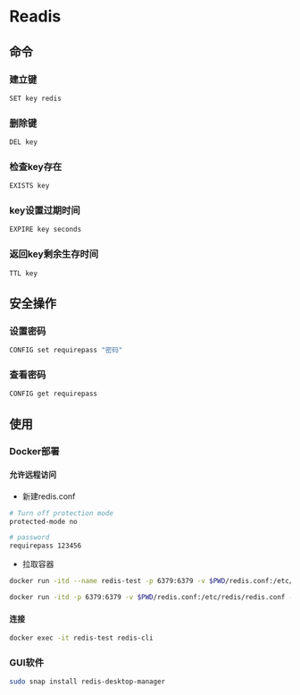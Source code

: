 <!--
 * @Brief        : 
 * @Author       : dmjcb@outlook.com
 * @Date         : 2021-01-24 15:25:28
 * @LastEditors  : dmjcb@outlook.com
 * @LastEditTime : 2024-09-23 00:04:48
-->

# Readis

## 命令

### 建立键

```sh
SET key redis
```

### 删除键

```sh
DEL key
```

### 检查key存在

```sh
EXISTS key
```

### key设置过期时间

```sh
EXPIRE key seconds
```

### 返回key剩余生存时间

```sh
TTL key
```

## 安全操作

### 设置密码

```sh
CONFIG set requirepass "密码"
```

### 查看密码

```sh
CONFIG get requirepass
```

## 使用

### Docker部署

#### 允许远程访问

- 新建redis.conf

```sh
# Turn off protection mode 
protected-mode no  

# password
requirepass 123456
```

- 拉取容器

```sh
docker run -itd --name redis-test -p 6379:6379 -v $PWD/redis.conf:/etc/redis/redis.conf redis
```

```sh
docker run -itd -p 6379:6379 -v $PWD/redis.conf:/etc/redis/redis.conf --name redis-server redis 
```

#### 连接

```sh
docker exec -it redis-test redis-cli
```

### GUI软件

```sh
sudo snap install redis-desktop-manager
```
